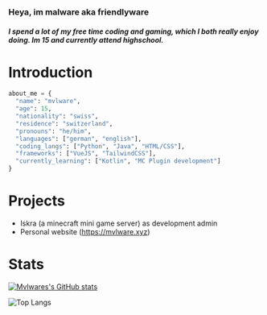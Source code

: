 ### Heya, im malware aka friendlyware
##### I spend a lot of my free time coding and gaming, which I both really enjoy doing. Im 15 and currently attend highschool.


# Introduction
```py
about_me = {
  "name": "mvlware",
  "age": 15,
  "nationality": "swiss",
  "residence": "switzerland",
  "pronouns": "he/him",
  "languages": ["german", "english"],
  "coding_langs": ["Python", "Java", "HTML/CSS"],
  "frameworks": ["VueJS", "TailwindCSS"],
  "currently_learning": ["Kotlin", "MC Plugin development"]
}


```

# Projects
- Iskra (a minecraft mini game server) as development admin
- Personal website (https://mvlware.xyz)

# Stats
[![Mvlwares's GitHub stats](https://github-readme-stats.vercel.app/api?username=mvlwarekekw&theme=dark)](https://github.com/anuraghazra/github-readme-stats)

![Top Langs](https://github-readme-stats.vercel.app/api/top-langs/?username=mvlwarekekw&layout=compact&theme=dark)
